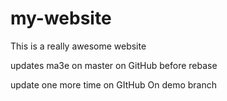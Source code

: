 # my-website
This is a really awesome website

updates ma3e on master on GitHub before rebase

update one more time on GItHub
On demo branch
